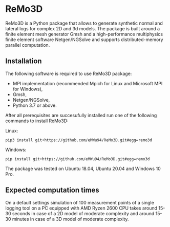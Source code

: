 # ReMo3D
ReMo3D is a Python package that allows to generate synthetic normal and lateral logs for complex 2D and 3d models. The package is built around a finite element mesh generator Gmsh and a high-performance multiphysics finite element software Netgen/NGSolve and supports distributed-memory parallel computation.

## Installation

The following software is required to use ReMo3D package:
- MPI implementation (recommended Mpich for Linux and Microsoft MPI for Windows),
- Gmsh,
- Netgen/NGSolve,
- Python 3.7 or above.

After all prerequisites are succesufully installed run one of the following commands to install ReMo3D:

Linux:
```
pip3 install git+https://github.com/eMWu94/ReMo3D.git#egg=remo3d
```

Windows:
```
pip install git+https://github.com/eMWu94/ReMo3D.git#egg=remo3d
```

The package was tested on Ubuntu 18.04, Ubuntu 20.04 and Windows 10 Pro.

## Expected computation times
On a default settings simulation of 100 measurement points of a single logging tool on a PC equipped with AMD Ryzen 2600 CPU takes around 15-30 seconds in case of a 2D model of moderate complexity and around 15-30 minutes in case of a 3D model of moderate complexity.


